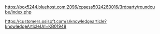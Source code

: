https://box5244.bluehost.com:2096/cpsess5024260016/3rdparty/roundcube/index.php

https://customers.osisoft.com/s/knowledgearticle?knowledgeArticleUrl=KB01948
